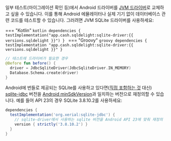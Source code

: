 일부 테스트(마이그레이션 확인 등)에서 Android 드라이버를 [JVM 드라이버](https://github.com/square/sqldelight#JVM)로 교체하고 싶을 수 있습니다. 이를 통해 Android 에뮬레이터나 실제 기기 없이 데이터베이스 관련 코드를 테스트할 수 있습니다. 그러려면 JVM SQLite 드라이버를 사용하세요:

=== "Kotlin"
    ```kotlin
    dependencies {
      testImplementation("app.cash.sqldelight:sqlite-driver:{{ versions.sqldelight }}")
    }
    ```
=== "Groovy"
    ```groovy
    dependencies {
      testImplementation "app.cash.sqldelight:sqlite-driver:{{ versions.sqldelight }}"
    }
    ```

```kotlin
// 테스트에 드라이버가 필요한 경우
@Before fun before() {
  driver = JdbcSqliteDriver(JdbcSqliteDriver.IN_MEMORY)
  Database.Schema.create(driver)
}
```

Android에 번들로 제공되는 SQLite를 사용하고 있다면([직접 포함하는 것](https://github.com/requery/sqlite-android/) 대신) [sqlite-jdbc](https://github.com/xerial/sqlite-jdbc) 버전을 [Android minSdkVersion](https://stackoverflow.com/questions/2421189/version-of-sqlite-used-in-android#4377116)과 일치하는 버전으로 재정의할 수 있습니다. 예를 들어 API 23의 경우 SQLite 3.8.10.2를 사용하세요:

```groovy
dependencies {
  testImplementation('org.xerial:sqlite-jdbc') {
    // sqlite-driver에서 사용하는 sqlite 버전을 Android API 23에 맞춰 재정의
    version { strictly('3.8.10.2') }
  }
}